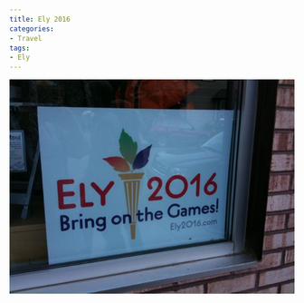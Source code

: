 ```yaml
---
title: Ely 2016
categories:
- Travel
tags:
- Ely
---
```


![](/assets/posts/2009/l_2048_1536_3BA28C27-83A7-4912-9EDA-B7C3BA3BAF11.jpeg)
